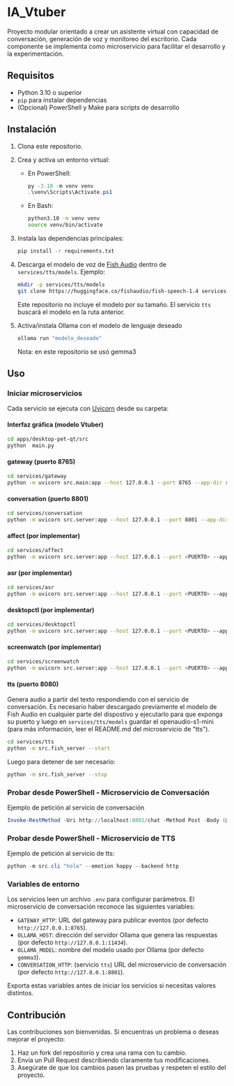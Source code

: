 # IA_Vtuber

Proyecto modular orientado a crear un asistente virtual con capacidad de conversación, generación de voz y monitoreo del escritorio. Cada componente se implementa como microservicio para facilitar el desarrollo y la experimentación.

## Requisitos

- Python 3.10 o superior
- `pip` para instalar dependencias
- (Opcional) PowerShell y Make para scripts de desarrollo

## Instalación

1. Clona este repositorio.
2. Crea y activa un entorno virtual:
   - En PowerShell:
     ```powershell
     py -3.10 -m venv venv
     .\venv\Scripts\Activate.ps1
     ```
   - En Bash:
     ```bash
     python3.10 -m venv venv
     source venv/bin/activate
     ```
3. Instala las dependencias principales:
   ```bash
   pip install -r requirements.txt
   ```
4. Descarga el modelo de voz de [Fish Audio](https://huggingface.co/fishaudio) dentro de `services/tts/models`.
   Ejemplo:
   ```bash
   mkdir -p services/tts/models
   git clone https://huggingface.co/fishaudio/fish-speech-1.4 services/tts/models/fish-speech
   ```
   Este repositorio no incluye el modelo por su tamaño. El servicio `tts` buscará el modelo en la ruta anterior.

5. Activa/instala Ollama con el modelo de lenguaje deseado
   ```bash
   ollama run "modelo_deseado"
   ```
   Nota: en este repositorio se usó gemma3

## Uso

### Iniciar microservicios
Cada servicio se ejecuta con [Uvicorn](https://www.uvicorn.org/) desde su carpeta:

#### Interfaz gráfica (modelo Vtuber)
```bash
cd apps/desktop-pet-qt/src
python  main.py  
```

#### gateway (puerto 8765)
```bash
cd services/gateway
python -m uvicorn src.main:app --host 127.0.0.1 --port 8765 --app-dir src
```

#### conversation (puerto 8801)
```bash
cd services/conversation
python -m uvicorn src.server:app --host 127.0.0.1 --port 8801 --app-dir src
```

#### affect (por implementar)
```bash
cd services/affect
python -m uvicorn src.server:app --host 127.0.0.1 --port <PUERTO> --app-dir src
```

#### asr (por implementar)
```bash
cd services/asr
python -m uvicorn src.server:app --host 127.0.0.1 --port <PUERTO> --app-dir src
```

#### desktopctl (por implementar)
```bash
cd services/desktopctl
python -m uvicorn src.server:app --host 127.0.0.1 --port <PUERTO> --app-dir src
```

#### screenwatch (por implementar)
```bash
cd services/screenwatch
python -m uvicorn src.server:app --host 127.0.0.1 --port <PUERTO> --app-dir src
```

#### tts (puerto 8080)
Genera audio a partir del texto respondiendo con el servicio de conversación.
Es necesario haber descargado previamente el modelo de Fish Audio en cualquier parte del dispostivo y ejecutarlo para que exponga su puerto y luego en `services/tts/models` guardar el openaudio-s1-mini (para más información, leer el README.md del microservicio de "tts").

```bash
cd services/tts
python -m src.fish_server --start
```

Luego para detener de ser necesario:

```bash
python -m src.fish_server --stop
```

### Probar desde PowerShell - Microservicio de Conversación
Ejemplo de petición al servicio de conversación 

```powershell
Invoke-RestMethod -Uri http://localhost:8801/chat -Method Post -Body (@{text = 'Hola'} | ConvertTo-Json) -ContentType 'application/json'
```

### Probar desde PowerShell - Microservicio de TTS
Ejemplo de petición al servicio de tts:

```powershell
python -m src.cli "hola" --emotion happy --backend http
```

### Variables de entorno
Los servicios leen un archivo `.env` para configurar parámetros. El microservicio de conversación reconoce las siguientes variables:

* `GATEWAY_HTTP`: URL del gateway para publicar eventos (por defecto `http://127.0.0.1:8765`).
* `OLLAMA_HOST`: dirección del servidor Ollama que genera las respuestas (por defecto `http://127.0.0.1:11434`).
* `OLLAMA_MODEL`: nombre del modelo usado por Ollama (por defecto `gemma3`).
* `CONVERSATION_HTTP`: (servicio `tts`) URL del microservicio de conversación (por defecto `http://127.0.0.1:8801`).

Exporta estas variables antes de iniciar los servicios si necesitas valores distintos.

## Contribución

Las contribuciones son bienvenidas. Si encuentras un problema o deseas mejorar el proyecto:

1. Haz un fork del repositorio y crea una rama con tu cambio.
2. Envía un Pull Request describiendo claramente tus modificaciones.
3. Asegúrate de que los cambios pasen las pruebas y respeten el estilo del proyecto.
